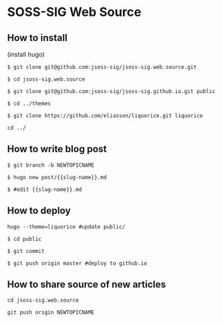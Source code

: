 # SOSS-SIG Web Source

## How to install
(install hugo)

`$ git clone git@github.com:jsoss-sig/jsoss-sig.web.source.git`

`$ cd jsoss-sig.web.source`

`$ git clone git@github.com:jsoss-sig/jsoss-sig.github.io.git public`

`$ cd ../themes`

`$ git clone https://github.com/eliasson/liquorice.git liquorice`

`cd ../`

## How to write blog post
`$ git branch -b NEWTOPICNAME`

`$ hugo new post/{{slug-name}}.md`

`$ #edit {{slug-name}}.md`

## How to deploy
`hugo --theme=liquorice #update public/`

`$ cd public`

`$ git commit`

`$ git push origin master #deploy to github.io`

## How to share source of new articles

`cd jsoss-sig.web.source`

`git push origin NEWTOPICNAME`
